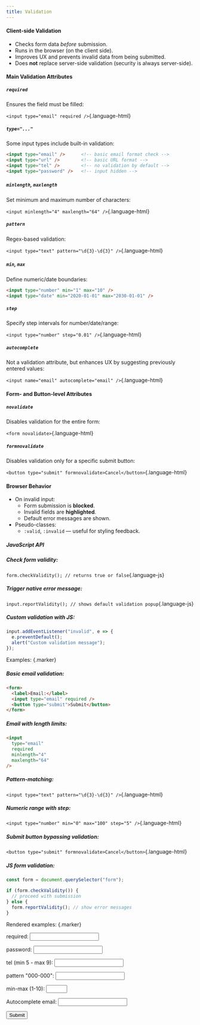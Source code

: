 ```yaml
---
title: Validation
---
```



#### Client-side Validation

- Checks form data *before* submission.
- Runs in the browser (on the client side).
- Improves UX and prevents invalid data from being submitted.
- Does **not** replace server-side validation (security is always server-side).



#### Main Validation Attributes

##### `required`

Ensures the field must be filled:

`<input type="email" required />`{.language-html}  


##### `type="..."` 

Some input types include built-in validation:

```html
<input type="email" />      <!-- basic email format check -->
<input type="url" />        <!-- basic URL format -->
<input type="tel" />        <!-- no validation by default -->
<input type="password" />   <!-- input hidden -->
```


##### `minlength`, `maxlength`

Set minimum and maximum number of characters:

`<input minlength="4" maxlength="64" />`{.language-html}  


##### `pattern`

Regex-based validation:

`<input type="text" pattern="\d{3}-\d{3}" />`{.language-html}  


##### `min`, `max`

Define numeric/date boundaries:

```html
<input type="number" min="1" max="10" />
<input type="date" min="2020-01-01" max="2030-01-01" />
```


##### `step`

Specify step intervals for number/date/range:

`<input type="number" step="0.01" />`{.language-html}  


##### `autocomplete`

Not a validation attribute, but enhances UX by suggesting previously entered values:

`<input name="email" autocomplete="email" />`{.language-html}  


#### Form- and Button-level Attributes

##### `novalidate`

Disables validation for the entire form:

`<form novalidate>`{.language-html}  


##### `formnovalidate`

Disables validation only for a specific submit button:

`<button type="submit" formnovalidate>Cancel</button>`{.language-html}  


#### Browser Behavior

- On invalid input:
  - Form submission is **blocked**.
  - Invalid fields are **highlighted**.
  - Default error messages are shown.
- Pseudo-classes:
  - `:valid`, `:invalid` — useful for styling feedback.


##### JavaScript API

##### Check form validity:

`form.checkValidity(); // returns true or false`{.language-js}  


##### Trigger native error message:

`input.reportValidity(); // shows default validation popup`{.language-js}  


##### Custom validation with JS:

```js
input.addEventListener("invalid", e => {
  e.preventDefault();
  alert("Custom validation message");
});
```


Examples: {.marker}  

##### Basic email validation:

```html
<form>
  <label>Email:</label>
  <input type="email" required />
  <button type="submit">Submit</button>
</form>
```


##### Email with length limits:

```html
<input
  type="email"
  required
  minlength="4"
  maxlength="64"
/>
```


##### Pattern-matching:

`<input type="text" pattern="\d{3}-\d{3}" />`{.language-html}  


##### Numeric range with step:

`<input type="number" min="0" max="100" step="5" />`{.language-html}  


##### Submit button bypassing validation:

`<button type="submit" formnovalidate>Cancel</button>`{.language-html}  


##### JS form validation:

```js
const form = document.querySelector("form");

if (form.checkValidity()) {
  // proceed with submission
} else {
  form.reportValidity(); // show error messages
}
```


Rendered examples: {.marker}  

<form action="#" onsubmit="return false">
<label for="required">required:</label>
<input required id="required" type="text" name="form" />
<br />

<label for="password">password:</label>
<input required id="password" type="password" name="form" />
<br />

<label for="length">tel (min 5 - max 9):</label>
<input
required
id="length"
type="tel"
name="form"
minlength="5"
maxlength="9" />
<br />

<label for="pattern">pattern "000-000":</label>
<input
required
id="pattern"
type="text"
name="form"
pattern="\d{3}-\d{3}" />
<br />

<label for="minmax">min-max (1-10):</label>
<input
required
id="minmax"
type="number"
name="form"
min="1"
max="10" />
<br />

<label for="autocom">Autocomplete email:</label>
<input
required
id="autocom"
type="email"
name="form"
autocomplete="email" />
<br />

<input type="submit" value="Submit" />
</form>